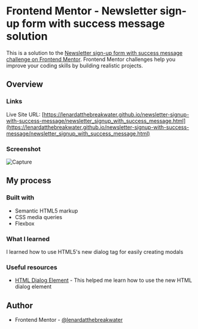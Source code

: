# Frontend Mentor - Newsletter sign-up form with success message solution

This is a solution to the [Newsletter sign-up form with success message challenge on Frontend Mentor](https://www.frontendmentor.io/challenges/newsletter-signup-form-with-success-message-3FC1AZbNrv). Frontend Mentor challenges help you improve your coding skills by building realistic projects. 

## Overview

### Links
Live Site URL: [https://lenardatthebreakwater.github.io/newsletter-signup-with-success-message/newsletter_signup_with_success_message.html](https://lenardatthebreakwater.github.io/newsletter-signup-with-success-message/newsletter_signup_with_success_message.html)

### Screenshot
![Capture](https://github.com/lenardatthebreakwater/newsletter-signup-with-success-message/assets/142602437/b3646581-5ab1-4635-aeb5-b87139ecef14)

## My process

### Built with
- Semantic HTML5 markup
- CSS media queries
- Flexbox

### What I learned
I learned how to use HTML5's new dialog tag for easily creating modals


### Useful resources
- [HTML Dialog Element](https://blog.webdevsimplified.com/2023-04/html-dialog/) - This helped me learn how to use the new HTML dialog element

## Author
- Frontend Mentor - [@lenardatthebreakwater](https://www.frontendmentor.io/profile/lenardatthebreakwater)
